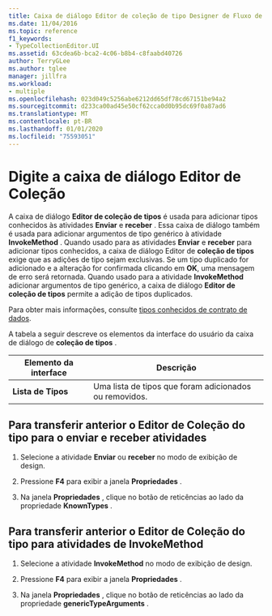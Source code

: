 ```yaml
---
title: Caixa de diálogo Editor de coleção de tipo Designer de Fluxo de Trabalho
ms.date: 11/04/2016
ms.topic: reference
f1_keywords:
- TypeCollectionEditor.UI
ms.assetid: 63cdea6b-bca2-4c06-b8b4-c8faabd40726
author: TerryGLee
ms.author: tglee
manager: jillfra
ms.workload:
- multiple
ms.openlocfilehash: 023d049c5256abe6212dd65df78cd67151be94a2
ms.sourcegitcommit: d233ca00ad45e50cf62cca0d0b95dc69f0a87ad6
ms.translationtype: MT
ms.contentlocale: pt-BR
ms.lasthandoff: 01/01/2020
ms.locfileid: "75593051"
---
```

# <a name="type-collection-editor-dialog-box"></a>Digite a caixa de diálogo Editor de Coleção

A caixa de diálogo **Editor de coleção de tipos** é usada para adicionar tipos conhecidos às atividades **Enviar** e **receber** . Essa caixa de diálogo também é usada para adicionar argumentos de tipo genérico à atividade **InvokeMethod** . Quando usado para as atividades **Enviar** e **receber** para adicionar tipos conhecidos, a caixa de diálogo Editor de **coleção de tipos** exige que as adições de tipo sejam exclusivas. Se um tipo duplicado for adicionado e a alteração for confirmada clicando em **OK**, uma mensagem de erro será retornada. Quando usado para a atividade **InvokeMethod** adicionar argumentos de tipo genérico, a caixa de diálogo **Editor de coleção de tipos** permite a adição de tipos duplicados.

Para obter mais informações, consulte [tipos conhecidos de contrato de dados](/dotnet/framework/wcf/feature-details/data-contract-known-types).

A tabela a seguir descreve os elementos da interface do usuário da caixa de diálogo de **coleção de tipos** .

|Elemento da interface|Descrição|
|-|-----------------|
|**Lista de Tipos**|Uma lista de tipos que foram adicionados ou removidos.|

## <a name="to-bring-up-the-type-collection-editor-for-the-send-and-receive-activities"></a>Para transferir anterior o Editor de Coleção do tipo para o enviar e receber atividades

1. Selecione a atividade **Enviar** ou **receber** no modo de exibição de design.

2. Pressione **F4** para exibir a janela **Propriedades** .

3. Na janela **Propriedades** , clique no botão de reticências ao lado da propriedade **KnownTypes** .

## <a name="to-bring-up-the-type-collection-editor-for-the-invokemethod-activity"></a>Para transferir anterior o Editor de Coleção do tipo para atividades de InvokeMethod

1. Selecione a atividade **InvokeMethod** no modo de exibição de design.

2. Pressione **F4** para exibir a janela **Propriedades** .

3. Na janela **Propriedades** , clique no botão de reticências ao lado da propriedade **genericTypeArguments** .

